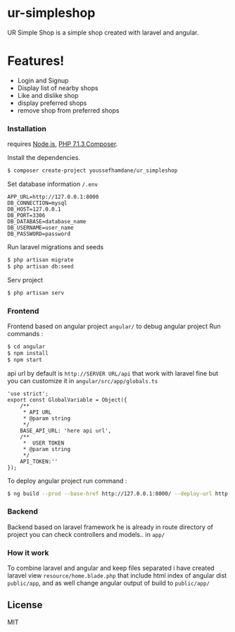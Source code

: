 # ur-simpleshop

UR Simple Shop is a simple shop created with laravel and angular.

# Features!
  - Login and Signup 
  - Display list of nearby shops
  - Like and dislike shop
  - display preferred shops
  - remove shop from preferred shops

### Installation

requires [Node.js](https://nodejs.org/), [PHP 7.1.3](https://www.php.net/releases/7_2_0.php),[Composer](https://getcomposer.org/).

Install the dependencies.

```sh
$ composer create-project youssefhamdane/ur_simpleshop
```
Set database information `/.env`
```
APP_URL=http://127.0.0.1:8000
DB_CONNECTION=mysql
DB_HOST=127.0.0.1
DB_PORT=3306
DB_DATABASE=database_name
DB_USERNAME=user_name
DB_PASSWORD=password
```
Run laravel migrations and seeds
```sh
$ php artisan migrate
$ php artisan db:seed
```
Serv project
```sh
$ php artisan serv
```

### Frontend
Frontend based on angular project `angular/` to debug angular project
Run commands :
```sh
$ cd angular
$ npm install
$ npm start
```
api url by default is `http://SERVER URL/api` that work with laravel fine
but you can customize it in `angular/src/app/globals.ts`
```
'use strict';
export const GlobalVariable = Object({
    /**
     * API URL
     * @param string
     */
    BASE_API_URL: 'here api url',
    /**
     *  USER TOKEN
     * @param string
     */
    API_TOKEN:''
});
```
To deploy angular project run command :
```sh
$ ng build --prod --base-href http://127.0.0.1:8000/ --deploy-url http://127.0.0.1:8000/app/
```
### Backend
Backend based on laravel framework he is already in route directory of project you can check controllers and models.. in `app/`

### How it work
To combine laravel and angular and keep files separated i have created laravel view `resource/home.blade.php` that include html index of angular dist `public/app`, and as well change angular output of build to `public/app/`

License
----

MIT

